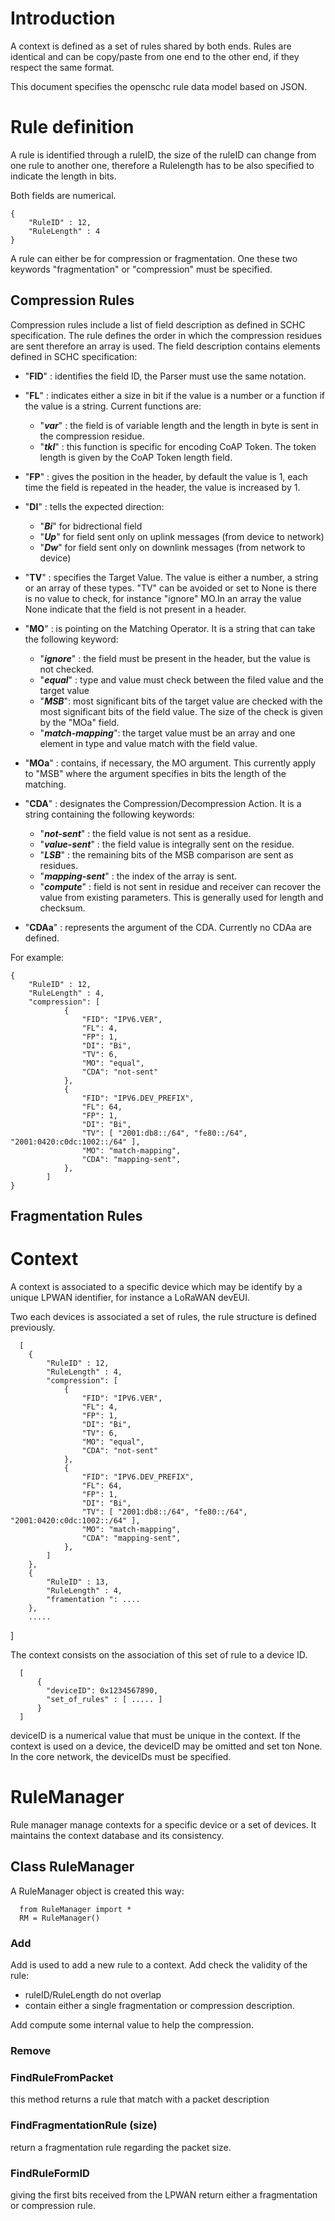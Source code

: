 # Introduction

A context is defined as a set of rules shared by both ends. Rules are identical and can be
copy/paste from one end to the other end, if they respect the same format.

This document specifies the openschc rule data model based on JSON. 

# Rule definition

A rule is identified through a ruleID, the size of the ruleID can change from one rule to
another one, therefore a Rulelength has to be also specified to indicate the length in bits.

Both fields are numerical.


 	{
 		"RuleID" : 12,
 		"RuleLength" : 4
    }
    
A rule can  either  be for compression or fragmentation. One these two keywords "fragmentation" or "compression" must be specified.
 
 ## Compression Rules
 
Compression rules include a list of field description as defined in SCHC specification. 
The rule defines the order in which the compression residues are sent therefore an array is used.
The field description contains elements defined in SCHC specification:
* "**FID**" : identifies the field ID, the Parser must use the same notation.
* "**FL**"  : indicates either a size in bit if the value is a number or a function if the 
value is a string. Current functions are:
  * "_**var**_" : the field is of variable length and the length in byte is sent in the compression residue.
  * "_**tkl**_" : this function is specific for encoding CoAP Token. The token length is given by the CoAP Token length field.
* "**FP**" : gives the position in the header, by default the value is 1, each time the field is repeated in the header, the value is increased by 1. 
* "**DI**" : tells the expected direction:
    * "_**Bi**_" for bidrectional field
    * "_**Up**_" for field sent only on uplink messages (from device to network)
    * "_**Dw**_" for field sent only on downlink messages (from network to device)
    
* "**TV**" : specifies the Target Value. The value is either a number, a string or an array of these types. "TV" can be avoided or set to None is there is no value to check, for instance "ignore" MO.In an array the value None indicate that 
the field is not present in a header.  
* "**MO**" : is pointing on the Matching Operator. It is a string that can take the following keyword:
  * "_**ignore**_" : the field must be present in the header, but the value is not checked.
  * "_**equal**_" : type and value must check between the filed value and the target value
  * "_**MSB**_": most significant bits of the target value are checked with the most significant bits of the field value. The size of the check is given by the "MOa" field.
  * "_**match-mapping**_": the target value must be an array and one element in type and value match with the field value.
* "**MOa**" : contains, if necessary, the MO argument. This currently apply to "MSB" where the argument specifies in bits the length of the matching.
* "**CDA**" : designates the Compression/Decompression Action. It is a string containing the following keywords:
   * "_**not-sent**_" : the field value is not sent as a residue.
   * "_**value-sent**_" : the field value is integrally sent on the residue. 
   * "_**LSB**_" : the remaining bits of the MSB comparison are sent as residues.
   * "_**mapping-sent**_" : the index of the array is sent.
   * "_**compute**_" : field is not sent in residue and receiver can recover the value from existing parameters. This is generally used for length and checksum.
* "**CDAa**" : represents the argument of the CDA. Currently no CDAa are defined.
  
For example: 

	
  	{
 		"RuleID" : 12,
 		"RuleLength" : 4, 
 		"compression": [
				{
					"FID": "IPV6.VER",
					"FL": 4,
					"FP": 1,
					"DI": "Bi",
					"TV": 6,
					"MO": "equal",
					"CDA": "not-sent"
				},
  				{
					"FID": "IPV6.DEV_PREFIX",
					"FL": 64,
					"FP": 1,
					"DI": "Bi",
					"TV": [ "2001:db8::/64", "fe80::/64", "2001:0420:c0dc:1002::/64" ],
					"MO": "match-mapping",
					"CDA": "mapping-sent",
				},
			]
	}
			
			
## Fragmentation Rules
 
 
 # Context
 
 A context is associated to a specific device which may be identify by a unique LPWAN 
 identifier, for instance a LoRaWAN devEUI. 
 
 Two each devices is associated a set of rules, the rule structure is defined previously. 
 
      [
       	{
 	    	"RuleID" : 12,
 	     	"RuleLength" : 4, 
 	    	"compression": [
				{
					"FID": "IPV6.VER",
					"FL": 4,
					"FP": 1,
					"DI": "Bi",
					"TV": 6,
					"MO": "equal",
					"CDA": "not-sent"
				},
  				{
					"FID": "IPV6.DEV_PREFIX",
					"FL": 64,
					"FP": 1,
					"DI": "Bi",
					"TV": [ "2001:db8::/64", "fe80::/64", "2001:0420:c0dc:1002::/64" ],
					"MO": "match-mapping",
					"CDA": "mapping-sent",
				},
			]
	    },
	    {
 		    "RuleID" : 13,
 		    "RuleLength" : 4, 
 	     	"framentation ": ....
	    },
	    .....
   ]
 
 The context consists on the association of this set of rule to a device ID. 
 
      [
          { 
            "deviceID": 0x1234567890,
            "set_of_rules" : [ ..... ]
          }
      ]
 
deviceID is a numerical value that must be unique in the context. If the context is used on a device, the deviceID may be omitted and set ton None. In the core network, the deviceIDs must be specified. 
 

 # RuleManager 
 
 Rule manager manage contexts for a specific device or a set of devices. It maintains the context database and its consistency. 
 
 
 ## Class RuleManager
 
 A RuleManager object is created this way:
 
      from RuleManager import *
      RM = RuleManager() 
 
### Add 
 
 Add is used to add a new rule to a context. Add check the validity of the rule:
 * ruleID/RuleLength do not overlap
 * contain either a single fragmentation or compression description. 
 
 Add compute some internal value to help the compression. 
 
 
### Remove
 
 
### FindRuleFromPacket

 this method returns a rule that match with a packet description
 
### FindFragmentationRule (size)

 return a fragmentation rule regarding the packet size.
 
 
### FindRuleFormID

giving the first bits received from the LPWAN return either a fragmentation or compression rule.
